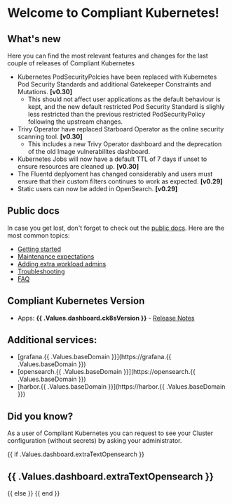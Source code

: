 # Welcome to Compliant Kubernetes!

## What's new

Here you can find the most relevant features and changes for the last couple of releases of Compliant Kubernetes

- Kubernetes PodSecurityPolcies have been replaced with Kubernetes Pod Security Standards and additional Gatekeeper Constraints and Mutations. **[v0.30]**
  - This should not affect user applications as the default behaviour is kept, and the new default restricted Pod Security Standard is slighly less restricted than the previous restricted PodSecurityPolicy following the upstream changes.
- Trivy Operator have replaced Starboard Operator as the online security scanning tool. **[v0.30]**
  - This includes a new Trivy Operator dashboard and the deprecation of the old Image vulnerabilites dashboard.
- Kubernetes Jobs will now have a default TTL of 7 days if unset to ensure resources are cleaned up. **[v0.30]**
- The Fluentd deplyoment has changed considerably and users must ensure that their custom filters continues to work as expected. **[v0.29]**
- Static users can now be added in OpenSearch. **[v0.29]**

## Public docs

In case you get lost, don't forget to check out the [public docs](https://elastisys.io/compliantkubernetes/). Here are the most common topics:

- [Getting started](https://elastisys.io/compliantkubernetes/user-guide/prepare/)
- [Maintenance expectations](https://elastisys.io/compliantkubernetes/user-guide/maintenance/)
- [Adding extra workload admins](https://elastisys.io/compliantkubernetes/user-guide/delegation/#kubernetes-api)
- [Troubleshooting](https://elastisys.io/compliantkubernetes/user-guide/troubleshooting/)
- [FAQ](https://elastisys.io/compliantkubernetes/user-guide/faq/)

## Compliant Kubernetes Version

- Apps: **{{ .Values.dashboard.ck8sVersion }}** - [Release Notes](https://elastisys.io/compliantkubernetes/release-notes/)

## Additional services:

- [grafana.{{ .Values.baseDomain }}](https://grafana.{{ .Values.baseDomain }})
- [opensearch.{{ .Values.baseDomain }}](https://opensearch.{{ .Values.baseDomain }})
- [harbor.{{ .Values.baseDomain }}](https://harbor.{{ .Values.baseDomain }})

## Did you know?

As a user of Compliant Kubernetes you can request to see your Cluster configuration (without secrets) by asking your administrator.

{{ if .Values.dashboard.extraTextOpensearch }}
## {{ .Values.dashboard.extraTextOpensearch }}
{{ else }}
{{ end }}

[//]: # (If you update this file, remember to also edit compliantkubernetes-apps/helmfile/charts/grafana-ops/files/welcome.md)
